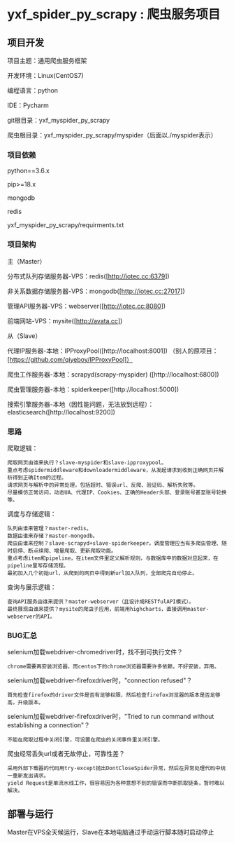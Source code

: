 yxf_spider_py_scrapy : 爬虫服务项目
=========================================================

## 项目开发

项目主题：通用爬虫服务框架  

开发环境：Linux(CentOS7)  

编程语言：python  

IDE：Pycharm  

git根目录：yxf_myspider_py_scrapy  

爬虫根目录：yxf_myspider_py_scrapy/myspider（后面以./myspider表示）  

### 项目依赖  

python==3.6.x  

pip>=18.x  

mongodb  

redis  

yxf_myspider_py_scrapy/requirments.txt  

### 项目架构

主（Master）  

分布式队列存储服务器-VPS：redis([http://iotec.cc:6379])  

非关系数据存储服务器-VPS：mongodb([http://iotec.cc:27017])  

管理API服务器-VPS：webserver([http://iotec.cc:8080])  

前端网站-VPS：mysite([http://avata.cc])  

从（Slave）  

代理IP服务器-本地：IPProxyPool([http://localhost:8001]) （别人的原项目：[https://github.com/qiyeboy/IPProxyPool]）  

爬虫工作服务器-本地：scrapyd(scrapy-myspider) ([http://localhost:6800])  

爬虫管理服务器-本地：spiderkeeper([http://localhost:5000])  

搜索引擎服务器-本地（因性能问题，无法放到远程）：elasticsearch([http://localhost:9200])  

### 思路

爬取逻辑：

	爬取网页由谁来执行？slave-myspider和slave-ipproxypool。
	重点考虑spidermiddleware和downloadermiddleware，从发起请求到收到正确网页并解析得到正确Item的过程。
	请求网页与解析中的异常处理，包括超时、错误url、反爬、验证码、解析失败等。
	尽量模仿正常访问，动态UA、代理IP、Cookies、正确的Header头部、登录账号甚至账号轮换等。

调度与存储逻辑：

	队列由谁来管理？master-redis。
	数据由谁来存储？master-mongodb。
	爬虫由谁来控制？slave-scrapyd+slave-spiderkeeper。调度管理应当有多爬虫管理、随时启停、断点续爬、增量爬取、更新爬取功能。
	重点考虑item和pipeline，在item文件里定义解析规则，与数据库中的数据对应起来，在pipeline里写存储流程。
	最初加入几个初始url，从爬到的网页中得到新url加入队列，全部爬完自动停止。

查询与展示逻辑：

	查询API服务由谁来提供？master-webserver（且设计成RESTfulAPI模式）。
	最终展现由谁来提供？mysite的爬虫子应用，前端用highcharts，直接调用master-webserver的API。

### BUG汇总

selenium加载webdriver-chromedriver时，找不到可执行文件？  

    chrome需要再安装浏览器，而centos下的chrome浏览器需要许多依赖，不好安装，弃用。  
    
selenium加载webdriver-firefoxdriver时，"connection refused"？  

    首先检查firefox的driver文件是否有足够权限，然后检查firefox浏览器的版本是否足够高，升级版本。  

selenium加载webdriver-firefoxdriver时，"Tried to run command without establishing a connection"？  

    不能在爬取过程中关闭引擎，可设置在爬虫的关闭事件里关闭引擎。  

爬虫经常丢失url或者无故停止，可靠性差？  

    采用外部下载器的代码用try-except抛出DontCloseSpider异常，然后在异常处理代码中统一重新发出请求。
    yield Request是单流水线工作，很容易因为各种意想不到的错误而中断抓取链条，暂时难以解决。

## 部署与运行

Master在VPS全天候运行，Slave在本地电脑通过手动运行脚本随时启动停止  
